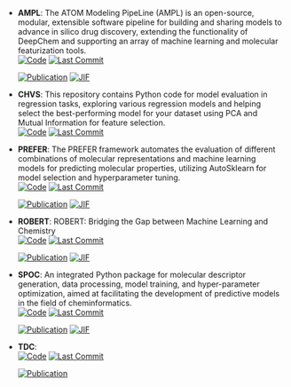 



- **AMPL**: The ATOM Modeling PipeLine (AMPL) is an open-source, modular, extensible software pipeline for building and sharing models to advance in silico drug discovery, extending the functionality of DeepChem and supporting an array of machine learning and molecular featurization tools.  
    [![Code](https://img.shields.io/github/stars/ATOMScience-org/AMPL?style=for-the-badge&logo=github)](https://github.com/ATOMScience-org/AMPL) 
    [![Last Commit](https://img.shields.io/github/last-commit/ATOMScience-org/AMPL?style=for-the-badge&logo=github)](https://github.com/ATOMScience-org/AMPL) 

    [![Publication](https://img.shields.io/badge/Publication-Citations:69-blue?style=for-the-badge&logo=bookstack)](https://doi.org/10.1021/acs.jcim.9b01053) 
    [![JIF](https://img.shields.io/badge/Impact_Factor-5.60-purple?style=for-the-badge&logo=academia)](https://doi.org/10.1021/acs.jcim.9b01053)



- **CHVS**: This repository contains Python code for model evaluation in regression tasks, exploring various regression models and helping select the best-performing model for your dataset using PCA and Mutual Information for feature selection.  
    [![Code](https://img.shields.io/github/stars/Saeedmomo/Consensus_Holistic_Virtual_Screening?style=for-the-badge&logo=github)](https://github.com/Saeedmomo/Consensus_Holistic_Virtual_Screening) 
    [![Last Commit](https://img.shields.io/github/last-commit/Saeedmomo/Consensus_Holistic_Virtual_Screening?style=for-the-badge&logo=github)](https://github.com/Saeedmomo/Consensus_Holistic_Virtual_Screening) 




- **PREFER**: The PREFER framework automates the evaluation of different combinations of molecular representations and machine learning models for predicting molecular properties, utilizing AutoSklearn for model selection and hyperparameter tuning.  
    [![Code](https://img.shields.io/github/stars/rdkit/PREFER?style=for-the-badge&logo=github)](https://github.com/rdkit/PREFER) 
    [![Last Commit](https://img.shields.io/github/last-commit/rdkit/PREFER?style=for-the-badge&logo=github)](https://github.com/rdkit/PREFER) 

    [![Publication](https://img.shields.io/badge/Publication-Citations:344-blue?style=for-the-badge&logo=bookstack)](https://doi.org/10.1039/C8SC04175J) 
    [![JIF](https://img.shields.io/badge/Impact_Factor-7.60-purple?style=for-the-badge&logo=academia)](https://doi.org/10.1039/C8SC04175J)



- **ROBERT**: ROBERT: Bridging the Gap between Machine Learning and Chemistry  
    [![Code](https://img.shields.io/github/stars/jvalegre/robert?style=for-the-badge&logo=github)](https://github.com/jvalegre/robert) 
    [![Last Commit](https://img.shields.io/github/last-commit/jvalegre/robert?style=for-the-badge&logo=github)](https://github.com/jvalegre/robert) 

    [![Publication](https://img.shields.io/badge/Publication-Citations:3-blue?style=for-the-badge&logo=bookstack)](https://doi.org/10.1002/wcms.1733) 
    [![JIF](https://img.shields.io/badge/Impact_Factor-16.80-purple?style=for-the-badge&logo=academia)](https://doi.org/10.1002/wcms.1733)



- **SPOC**: An integrated Python package for molecular descriptor generation, data processing, model training, and hyper-parameter optimization, aimed at facilitating the development of predictive models in the field of cheminformatics.  
    [![Code](https://img.shields.io/github/stars/WhitestoneYang/spoc?style=for-the-badge&logo=github)](https://github.com/WhitestoneYang/spoc) 
    [![Last Commit](https://img.shields.io/github/last-commit/WhitestoneYang/spoc?style=for-the-badge&logo=github)](https://github.com/WhitestoneYang/spoc) 

    [![Publication](https://img.shields.io/badge/Publication-Citations:18-blue?style=for-the-badge&logo=bookstack)](https://doi.org/10.1002/cphc.202200255) 
    [![JIF](https://img.shields.io/badge/Impact_Factor-2.30-purple?style=for-the-badge&logo=academia)](https://doi.org/10.1002/cphc.202200255)



- **TDC**:   
    [![Code](https://img.shields.io/github/stars/mims-harvard/TDC?style=for-the-badge&logo=github)](https://github.com/mims-harvard/TDC) 
    [![Last Commit](https://img.shields.io/github/last-commit/mims-harvard/TDC?style=for-the-badge&logo=github)](https://github.com/mims-harvard/TDC) 

    [![Publication](https://img.shields.io/badge/Publication-Citations:0-blue?style=for-the-badge&logo=bookstack)](https://doi.org/10.7910/DVN/21LKWG) 


